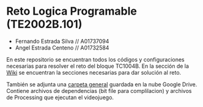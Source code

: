 # Reto Logica Programable (TE2002B.101)

- Fernando Estrada Silva // A01737094
- Angel Estrada Centeno // A01732584

En este repositorio se encuentran todos los códigos y configuraciones necesarias para resolver el reto del bloque TC1004B. 
En la sección de la [Wiki](https://github.com/ferestradaa/RetoLogicaProgramable/wiki) se encuentran  la secciones necesarias para dar solución al reto.

También se adjunta una [carpeta general](https://drive.google.com/drive/folders/1gT6jnuqVOJjT3ujXoXftEz3h8MvZUWHH?usp=sharing) guardada en la nube Google Drive. Contiene archivos de dependencias (bit file para complilacion) y archivos de Processing que ejecutan el videojuego. 
